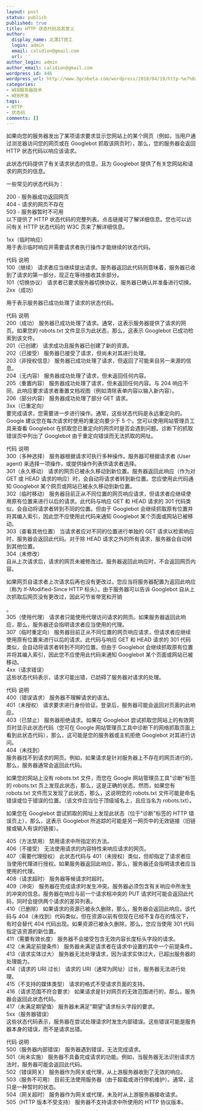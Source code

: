 ```yaml
---
layout: post
status: publish
published: true
title: HTTP 状态代码及其意义
author:
  display_name: 北漂IT民工
  login: admin
  email: calidion@gmail.com
  url: ''
author_login: admin
author_email: calidion@gmail.com
wordpress_id: 446
wordpress_url: http://www.3gcnbeta.com/wordpress/2010/04/19/http-%e7%8a%b6%e6%80%81%e4%bb%a3%e7%a0%81%e5%8f%8a%e5%85%b6%e6%84%8f%e4%b9%89/
categories:
- WEB服务器技术
- WEB开发
tags:
- HTTP
- 状态码
comments: []
---
```

<p>如果向您的服务器发出了某项请求要求显示您网站上的某个网页（例如，当用户通过浏览器访问您的网页或在 Googlebot 抓取该网页时），那么，您的服务器会返回 HTTP 状态代码以响应该请求。</p>
<p>此状态代码提供了有关请求状态的信息，且为 Googlebot 提供了有关您网站和请求的网页的信息。</p>
<p>一些常见的状态代码为：</p>
<p>200 - 服务器成功返回网页<br />
404 - 请求的网页不存在<br />
503 - 服务器暂时不可用<br />
以下提供了 HTTP 状态代码的完整列表。点击链接可了解详细信息。您也可以访问有关 HTTP 状态代码的 W3C 页来了解详细信息。</p>
<p>1xx（临时响应）<br />
用于表示临时响应并需要请求者执行操作才能继续的状态代码。</p>
<p>代码	说明<br />
100（继续）	请求者应当继续提出请求。服务器返回此代码则意味着，服务器已收到了请求的第一部分，现正在等待接收其余部分。<br />
101（切换协议）	请求者已要求服务器切换协议，服务器已确认并准备进行切换。<br />
2xx（成功）</p>
<p>用于表示服务器已成功处理了请求的状态代码。</p>
<p>代码	说明<br />
200（成功）	服务器已成功处理了请求。通常，这表示服务器提供了请求的网页。如果您的 robots.txt 文件显示为此状态，那么，这表示 Googlebot 已成功检索到该文件。<br />
201（已创建）	 请求成功且服务器已创建了新的资源。<br />
202（已接受）	 服务器已接受了请求，但尚未对其进行处理。<br />
203（非授权信息）	 服务器已成功处理了请求，但返回了可能来自另一来源的信息。<br />
204（无内容）	 服务器成功处理了请求，但未返回任何内容。<br />
205（重置内容）	服务器成功处理了请求，但未返回任何内容。与 204 响应不同，此响应要求请求者重置文档视图（例如清除表单内容以输入新内容）。<br />
206（部分内容）	 服务器成功处理了部分 GET 请求。<br />
3xx（已重定向）<br />
要完成请求，您需要进一步进行操作。通常，这些状态代码是永远重定向的。Google 建议您在每次请求时使用的重定向要少于 5 个。您可以使用网站管理员工具来查看 Googlebot 在抓取您已重定向的网页时是否会遇到问题。诊断下的抓取错误页中列出了 Googlebot 由于重定向错误而无法抓取的网址。</p>
<p>代码	说明<br />
300（多种选择）	服务器根据请求可执行多种操作。服务器可根据请求者 (User agent) 来选择一项操作，或提供操作列表供请求者选择。<br />
301（永久移动）	请求的网页已被永久移动到新位置。服务器返回此响应（作为对 GET 或 HEAD 请求的响应）时，会自动将请求者转到新位置。您应使用此代码通知 Googlebot 某个网页或网站已被永久移动到新位置。<br />
302（临时移动）	服务器目前正从不同位置的网页响应请求，但请求者应继续使用原有位置来进行以后的请求。此代码与响应 GET 和 HEAD 请求的 301 代码类似，会自动将请求者转到不同的位置。但由于 Googlebot 会继续抓取原有位置并将其编入索引，因此您不应使用此代码来通知 Googlebot 某个页面或网站已被移动。<br />
303（查看其他位置）	当请求者应对不同的位置进行单独的 GET 请求以检索响应时，服务器会返回此代码。对于除 HEAD 请求之外的所有请求，服务器会自动转到其他位置。<br />
304（未修改）<br />
自从上次请求后，请求的网页未被修改过。服务器返回此响应时，不会返回网页内容。</p>
<p>如果网页自请求者上次请求后再也没有更改过，您应当将服务器配置为返回此响应（称为 If-Modified-Since HTTP 标头）。由于服务器可以告诉 Googlebot 自从上次抓取后网页没有更改过，因此可节省带宽和开销</p>
<p>。<br />
305（使用代理）	请求者只能使用代理访问请求的网页。如果服务器返回此响应，那么，服务器还会指明请求者应当使用的代理。<br />
307（临时重定向）	服务器目前正从不同位置的网页响应请求，但请求者应继续使用原有位置来进行以后的请求。此代码与响应 GET 和 HEAD 请求的 301 代码类似，会自动将请求者转到不同的位置。但由于 Googlebot 会继续抓取原有位置并将其编入索引，因此您不应使用此代码来通知 Googlebot 某个页面或网站已被移动。<br />
4xx（请求错误）<br />
这些状态代码表示，请求可能出错，已妨碍了服务器对请求的处理。</p>
<p>代码	说明<br />
400（错误请求）	 服务器不理解请求的语法。<br />
401（未授权）	 请求要求进行身份验证。登录后，服务器可能会返回对页面的此响应。<br />
403（已禁止）	服务器拒绝请求。如果在 Googlebot 尝试抓取您网站上的有效网页时显示此状态代码（您可在 Google 网站管理员工具中诊断下的网络抓取页面上看到此状态代码），那么，这可能是您的服务器或主机拒绝 Googlebot 对其进行访问。<br />
404（未找到）<br />
服务器找不到请求的网页。例如，如果请求是针对服务器上不存在的网页进行的，那么，服务器通常会返回此代码。</p>
<p>如果您的网站上没有 robots.txt 文件，而您在 Google 网站管理员工具"诊断"标签的 robots.txt 页上发现此状态，那么，这是正确的状态。然而，如果您有 robots.txt 文件而又发现了此状态，那么，这说明您的 robots.txt 文件可能是命名错误或位于错误的位置。（该文件应当位于顶级域名上，且应当名为 robots.txt）。</p>
<p>如果您在 Googlebot 尝试抓取的网址上发现此状态（位于"诊断"标签的 HTTP 错误页上），那么，这表示 Googlebot 所追踪的可能是另一网页中的无效链接（旧链接或输入有误的链接）。</p>
<p>405（方法禁用）	 禁用请求中所指定的方法。<br />
406（不接受）	 无法使用请求的内容特性来响应请求的网页。<br />
407（需要代理授权）	此状态代码与 401（未授权）类似，但却指定了请求者应当使用代理进行授权。如果服务器返回此响应，那么，服务器还会指明请求者应当使用的代理。<br />
408（请求超时）	 服务器等候请求时超时。<br />
409（冲突）	服务器在完成请求时发生冲突。服务器必须包含有关响应中所发生的冲突的信息。服务器在响应与前一个请求相冲突的 PUT 请求时可能会返回此代码，同时会提供两个请求的差异列表。<br />
410（已删除）	如果请求的资源已被永久删除，那么，服务器会返回此响应。该代码与 404（未找到）代码类似，但在资源以前有但现在已经不复存在的情况下，有时会替代 404 代码出现。如果资源已被永久删除，那么，您应当使用 301 代码指定该资源的新位置。<br />
411（需要有效长度）	服务器不会接受包含无效内容长度标头字段的请求。<br />
412（未满足前提条件）	 服务器未满足请求者在请求中设置的其中一个前提条件。<br />
413（请求实体过大）	 服务器无法处理请求，因为请求实体过大，已超出服务器的处理能力。<br />
414（请求的 URI 过长）	 请求的 URI（通常为网址）过长，服务器无法进行处理。<br />
415（不支持的媒体类型）	 请求的格式不受请求页面的支持。<br />
416（请求范围不符合要求）	 如果请求是针对网页的无效范围进行的，那么，服务器会返回此状态代码。<br />
417（未满足期望值）	 服务器未满足"期望"请求标头字段的要求。<br />
5xx（服务器错误）<br />
这些状态代码表示，服务器在尝试处理请求时发生内部错误。这些错误可能是服务器本身的错误，而不是请求出错。</p>
<p>代码	说明<br />
500（服务器内部错误）	 服务器遇到错误，无法完成请求。<br />
501（尚未实施）	服务器不具备完成请求的功能。例如，当服务器无法识别请求方法时，服务器可能会返回此代码。<br />
502（错误网关）	 服务器作为网关或代理，从上游服务器收到了无效的响应。<br />
503（服务不可用）	 目前无法使用服务器（由于超载或进行停机维护）。通常，这只是一种暂时的状态。<br />
504（网关超时）	 服务器作为网关或代理，未及时从上游服务器接收请求。<br />
505（HTTP 版本不受支持）	 服务器不支持请求中所使用的 HTTP 协议版本。</p>
